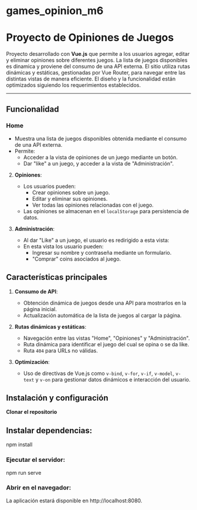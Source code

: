 # games_opinion_m6

# Proyecto de Opiniones de Juegos

Proyecto desarrollado con **Vue.js** que permite a los usuarios agregar, editar y eliminar opiniones sobre diferentes juegos. La lista de juegos disponibles es dinamica y proviene del consumo de una API externa. El sitio utiliza rutas dinámicas y estáticas, gestionadas por Vue Router, para navegar entre las distintas vistas de manera eficiente. El diseño y la funcionalidad están optimizados siguiendo los requerimientos establecidos.

---

## Funcionalidad

### Home
- Muestra una lista de juegos disponibles obtenida mediante el consumo de una API externa.
- Permite:
  - Acceder a la vista de opiniones de un juego mediante un botón.
  - Dar "like" a un juego, y acceder a la vista de "Administración".

2. **Opiniones**:
   - Los usuarios pueden:
     - Crear opiniones sobre un juego.
     - Editar y eliminar sus opiniones.
     - Ver todas las opiniones relacionadas con el juego.
   - Las opiniones se almacenan en el `localStorage` para persistencia de datos.

3. **Administración**:
   - Al dar "Like" a un juego, el usuario es redirigido a esta vista:
   - En esta vista los usuario pueden:
     - Ingresar su nombre y contraseña mediante un formulario.
     - "Comprar" coins asociados al juego.


## Características principales

1. **Consumo de API**:

   - Obtención dinámica de juegos desde una API para mostrarlos en la página inicial.
   - Actualización automática de la lista de juegos al cargar la página.

2. **Rutas dinámicas y estáticas**:
   - Navegación entre las vistas "Home", "Opiniones" y "Administración".
   - Ruta dinámica para identificar el juego del cual se opina o se da like.
   - Ruta `404` para URLs no válidas.

3. **Optimización**:
   - Uso de directivas de Vue.js como `v-bind`, `v-for`, `v-if`, `v-model`, `v-text` y `v-on` para gestionar datos dinámicos e interacción del usuario.


## Instalación y configuración

**Clonar el repositorio**

## Instalar dependencias:
npm install

### Ejecutar el servidor:
npm run serve

### Abrir en el navegador:
La aplicación estará disponible en http://localhost:8080.

